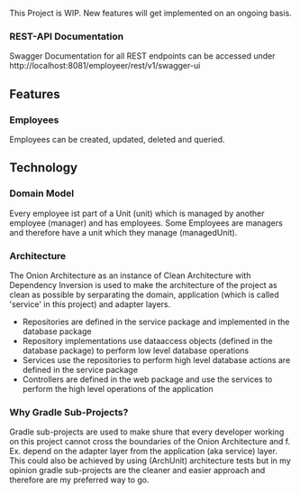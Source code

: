 This Project is WIP. New features will get implemented on an ongoing basis.
### REST-API Documentation
Swagger Documentation for all REST endpoints can be accessed under http://localhost:8081/employeer/rest/v1/swagger-ui

## Features
### Employees
Employees can be created, updated, deleted and queried.

## Technology
### Domain Model
Every employee ist part of a Unit (unit) which is managed by another employee (manager) and has employees. Some Employees
are managers and therefore have a unit which they manage (managedUnit).

### Architecture
The Onion Architecture as an instance of Clean Architecture with Dependency Inversion is used to make the architecture 
of the project as clean as possible by serparating the domain, application (which is called 'service' in this project) 
and adapter layers.

* Repositories are defined in the service package and implemented in the database package
* Repository implementations use dataaccess objects (defined in the database package) to perform low level database operations
* Services use the repositories to perform high level database actions are defined in the service package
* Controllers are defined in the web package and use the services to perform the high level operations of the application

### Why Gradle Sub-Projects?
Gradle sub-projects are used to make shure that every developer working on this project cannot cross the boundaries of
the Onion Architecture and f. Ex. depend on the adapter layer from the application (aka service) layer.
This could also be achieved by using (ArchUnit) architecture tests but in my opinion gradle sub-projects are the cleaner 
and easier approach and therefore are my preferred way to go.